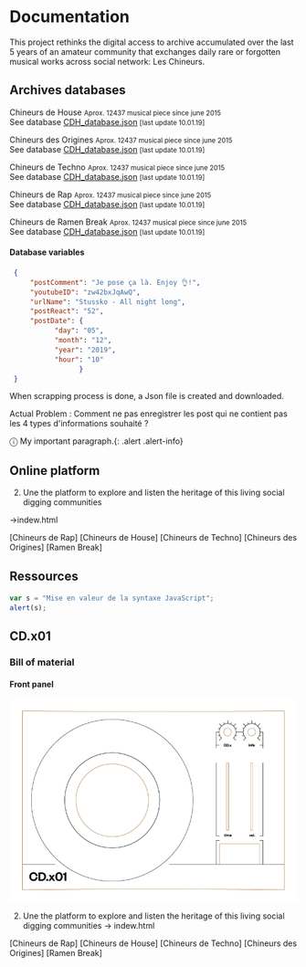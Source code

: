 # Documentation

This project rethinks the digital access to archive accumulated over the last 5 years of an amateur community that exchanges daily rare or forgotten musical works across social network: Les Chineurs.

## Archives databases

Chineurs de House <small>Aprox. 12437 musical piece since june 2015</small><br>
See database [CDH_database.json](https://www.facebook.com/groups/chineursdehouse/) <small>[last update 10.01.19]</small>

Chineurs des Origines <small>Aprox. 12437 musical piece since june 2015</small><br>
See database [CDH_database.json](https://www.facebook.com/groups/chineursdehouse/) <small>[last update 10.01.19]</small>

Chineurs de Techno <small>Aprox. 12437 musical piece since june 2015</small><br>
See database [CDH_database.json](https://www.facebook.com/groups/chineursdehouse/) <small>[last update 10.01.19]</small>

Chineurs de Rap <small>Aprox. 12437 musical piece since june 2015</small><br>
See database [CDH_database.json](https://www.facebook.com/groups/chineursdehouse/) <small>[last update 10.01.19]</small>

Chineurs de Ramen Break <small>Aprox. 12437 musical piece since june 2015</small><br>
See database [CDH_database.json](https://www.facebook.com/groups/chineursdehouse/) <small>[last update 10.01.19]</small>


#### Database variables

 ```json
  {
      "postComment": "Je pose ça là. Enjoy 👌!",
      "youtubeID": "zw42bxJqAwQ",
      "urlName": "Stussko - All night long",
      "postReact": "52",
      "postDate": {
            "day": "05",
            "month": "12",
            "year": "2019",
            "hour": "10"
                  }
  }
 ```

When scrapping process is done, a Json file is created and downloaded.

Actual Problem : Comment ne pas enregistrer les post qui ne contient pas les 4 types d'informations souhaité ? 

ⓘ My important paragraph.{: .alert .alert-info}


## Online platform


2. Une the platform to explore and listen the heritage of this living social digging communities 

&rarr;indew.html

[Chineurs de Rap]
[Chineurs de House] 
[Chineurs de Techno]
[Chineurs des Origines]
[Ramen Break]

## Ressources

 ``` javascript
 var s = "Mise en valeur de la syntaxe JavaScript";
 alert(s);
 ```


## CD.x01

### Bill of material

#### Front panel
![Mon image](Documentation_files/frontpanel.jpg)



2. Une the platform to explore and listen the heritage of this living social digging communities 
-> indew.html

[Chineurs de Rap]
[Chineurs de House] 
[Chineurs de Techno]
[Chineurs des Origines]
[Ramen Break]
